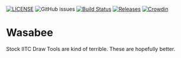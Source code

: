 [![LICENSE](https://img.shields.io/github/license/wasabee-project/Wasabee-IITC)](LICENSE)
![GitHub issues](https://img.shields.io/github/issues/wasabee-project/Wasabee-IITC.svg)
[![Build Status](https://travis-ci.org/wasabee-project/Wasabee-IITC.svg?branch=master)](https://travis-ci.org/wasabee-project/Wasabee-IITC)
[![Releases](https://img.shields.io/github/v/release/wasabee-project/Wasabee-IITC)](https://github.com/wasabee-project/Wasabee-IITC/releases)
[![Crowdin](https://badges.crowdin.net/wasabee-iitc/localized.svg)](https://crowdin.com/project/wasabee-iitc)

# Wasabee

Stock IITC Draw Tools are kind of terrible. These are hopefully better.
